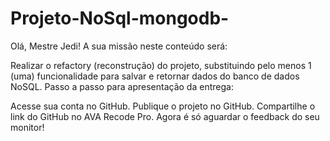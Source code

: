 # Projeto-NoSql-mongodb-

Olá, Mestre Jedi!
A sua missão neste conteúdo será:

Realizar o refactory (reconstrução) do projeto, substituindo pelo menos 1 (uma) funcionalidade para salvar e retornar dados do banco de dados NoSQL.
Passo a passo para apresentação da entrega:

Acesse sua conta no GitHub.
Publique o projeto no GitHub.
Compartilhe o link do GitHub no AVA Recode Pro.
Agora é só aguardar o feedback do seu monitor!
